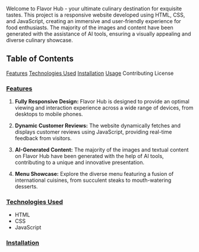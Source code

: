 Welcome to Flavor Hub - your ultimate culinary destination for exquisite tastes. This project is a responsive website developed using HTML, CSS, and JavaScript, creating an immersive and user-friendly experience for food enthusiasts. The majority of the images and content have been generated with the assistance of AI tools, ensuring a visually appealing and diverse culinary showcase.

## Table of Contents
[Features](#features)
[Technologies Used](#technologies)
[Installation](#installation)
[Usage](#usage)
Contributing
License


### [Features](#features)

1. **Fully Responsive Design:** Flavor Hub is designed to provide an optimal viewing and interaction experience across a wide range of devices, from desktops to mobile phones.

2. **Dynamic Customer Reviews:** The website dynamically fetches and displays customer reviews using JavaScript, providing real-time feedback from visitors.

3. **AI-Generated Content:** The majority of the images and textual content on Flavor Hub have been generated with the help of AI tools, contributing to a unique and innovative presentation.

4. **Menu Showcase:** Explore the diverse menu featuring a fusion of international cuisines, from succulent steaks to mouth-watering desserts.

### [Technologies Used](#technologies)
- HTML
- CSS
- JavaScript

### [Installation](#installation)
